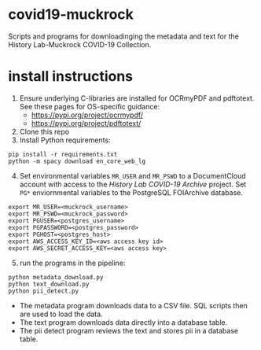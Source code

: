 # covid19-muckrock
Scripts and programs for downloadinging the metadata and text for the History Lab-Muckrock COVID-19 Collection.

# install instructions
1. Ensure underlying C-libraries are installed for OCRmyPDF and pdftotext. See these pages for OS-specific guidance:
    * https://pypi.org/project/ocrmypdf/ 
    * https://pypi.org/project/pdftotext/
2. Clone this repo
3. Install Python requirements:
```
pip install -r requirements.txt
python -m spacy download en_core_web_lg
```
4. Set environmental variables `MR_USER` and `MR_PSWD` to a DocumentCloud account with access to the _History Lab COVID-19 Archive_ project. Set `PG*` enviornmental variables to the PostgreSQL FOIArchive database.
```
export MR_USER=<muckrock_username>
export MR_PSWD=<muckrock_password>
export PGUSER=<postgres_username>
export PGPASSWORD=<postgres_password>
export PGHOST=<postgres_host>
export AWS_ACCESS_KEY_ID=<aws access key id>
export AWS_SECRET_ACCESS_KEY=<aws access key>
```
5. run the programs in the pipeline:
```
python metadata_download.py
python text_download.py
python pii_detect.py
```
* The metadata program downloads data to a CSV file. SQL scripts then are used to load the data.
* The text program downloads data directly into a database table.
* The pii detect program reviews the text and stores pii in a database table.